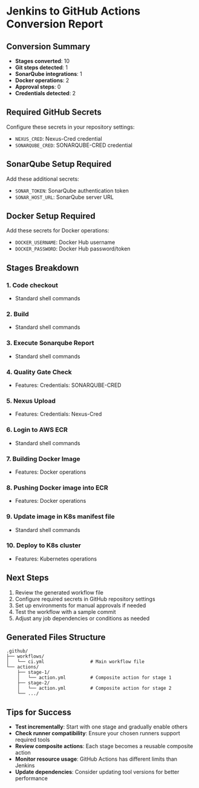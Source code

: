 # Jenkins to GitHub Actions Conversion Report

## Conversion Summary
- **Stages converted**: 10
- **Git steps detected**: 1
- **SonarQube integrations**: 1
- **Docker operations**: 2
- **Approval steps**: 0
- **Credentials detected**: 2

## Required GitHub Secrets
Configure these secrets in your repository settings:

- `NEXUS_CRED`: Nexus-Cred credential
- `SONARQUBE_CRED`: SONARQUBE-CRED credential

## SonarQube Setup Required
Add these additional secrets:
- `SONAR_TOKEN`: SonarQube authentication token
- `SONAR_HOST_URL`: SonarQube server URL

## Docker Setup Required
Add these secrets for Docker operations:
- `DOCKER_USERNAME`: Docker Hub username
- `DOCKER_PASSWORD`: Docker Hub password/token

## Stages Breakdown

### 1. Code checkout
- Standard shell commands

### 2. Build
- Standard shell commands

### 3. Execute Sonarqube Report
- Standard shell commands

### 4. Quality Gate Check
- Features: Credentials: SONARQUBE-CRED

### 5. Nexus Upload
- Features: Credentials: Nexus-Cred

### 6. Login to AWS ECR
- Standard shell commands

### 7. Building Docker Image
- Features: Docker operations

### 8. Pushing Docker image into ECR
- Features: Docker operations

### 9. Update image in K8s manifest file
- Standard shell commands

### 10. Deploy to K8s cluster
- Features: Kubernetes operations

## Next Steps
1. Review the generated workflow file
2. Configure required secrets in GitHub repository settings
3. Set up environments for manual approvals if needed
4. Test the workflow with a sample commit
5. Adjust any job dependencies or conditions as needed

## Generated Files Structure
```
.github/
├── workflows/
│   └── ci.yml                 # Main workflow file
└── actions/
    ├── stage-1/
    │   └── action.yml         # Composite action for stage 1
    ├── stage-2/
    │   └── action.yml         # Composite action for stage 2
    └── .../
```

## Tips for Success
- **Test incrementally**: Start with one stage and gradually enable others
- **Check runner compatibility**: Ensure your chosen runners support required tools
- **Review composite actions**: Each stage becomes a reusable composite action
- **Monitor resource usage**: GitHub Actions has different limits than Jenkins
- **Update dependencies**: Consider updating tool versions for better performance